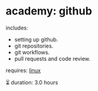 # academy: github

includes:
- setting up github.
- git repositories.
- git workflows.
- pull requests and code review.

requires: [linux](./linux.md)

⏳ duration: 3.0 hours
